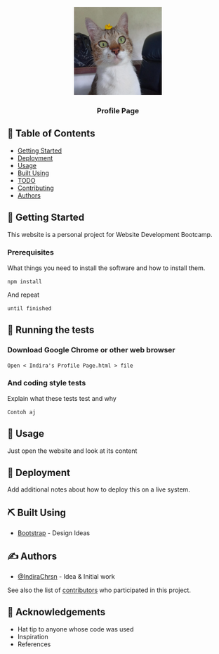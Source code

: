 <p align="center">
  <a href="" rel="noopener">
 <img width=200px height=200px src="pugu.jpeg" alt="Project logo"></a>
</p>

<h3 align="center">Profile Page</h3>

<!-- <div align="center">

[![Status](https://img.shields.io/badge/status-active-success.svg)]()
[![GitHub Issues](https://img.shields.io/github/issues/kylelobo/The-Documentation-Compendium.svg)](https://github.com/kylelobo/The-Documentation-Compendium/issues)
[![GitHub Pull Requests](https://img.shields.io/github/issues-pr/kylelobo/The-Documentation-Compendium.svg)](https://github.com/kylelobo/The-Documentation-Compendium/pulls)
[![License](https://img.shields.io/badge/license-MIT-blue.svg)](/LICENSE)

</div>

---

<p align="center"> Few lines describing your project.
    <br>
</p> -->

## 📝 Table of Contents

- [Getting Started](#getting_started)
- [Deployment](#deployment)
- [Usage](#usage)
- [Built Using](#built_using)
- [TODO](../TODO.md)
- [Contributing](../CONTRIBUTING.md)
- [Authors](#authors)

## 🏁 Getting Started <a name = "getting_started"></a>

This website is a personal project for Website Development Bootcamp.

### Prerequisites

What things you need to install the software and how to install them.

```
npm install
```

And repeat

```
until finished
```

## 🔧 Running the tests <a name = "tests"></a>

### Download Google Chrome or other web browser

```
Open < Indira's Profile Page.html > file
```

### And coding style tests

Explain what these tests test and why

```
Contoh aj
```

## 🎈 Usage <a name="usage"></a>

Just open the website and look at its content

## 🚀 Deployment <a name = "deployment"></a>

Add additional notes about how to deploy this on a live system.

## ⛏️ Built Using <a name = "built_using"></a>

- [Bootstrap](https://getbootstrap.com/) - Design Ideas
<!-- - [Express](https://expressjs.com/) - Server Framework
- [VueJs](https://vuejs.org/) - Web Framework
- [NodeJs](https://nodejs.org/en/) - Server Environment -->

## ✍️ Authors <a name = "authors"></a>

- [@IndiraChrsn](https://github.com/Indira-Chrsn) - Idea & Initial work

See also the list of [contributors](https://github.com/kylelobo/The-Documentation-Compendium/contributors) who participated in this project.

## 🎉 Acknowledgements <a name = "acknowledgement"></a>

- Hat tip to anyone whose code was used
- Inspiration
- References
